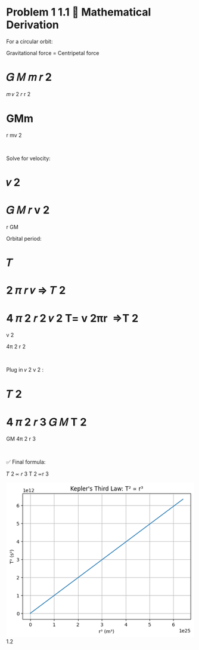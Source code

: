 # Problem 1 1.1 📐 Mathematical Derivation
For a circular orbit:

Gravitational force = Centripetal force

𝐺
𝑀
𝑚
𝑟
2
=
𝑚
𝑣
2
𝑟
r 
2
 
GMm
​
 = 
r
mv 
2
 
​
 
Solve for velocity:

𝑣
2
=
𝐺
𝑀
𝑟
v 
2
 = 
r
GM
​
 
Orbital period:

𝑇
=
2
𝜋
𝑟
𝑣
⇒
𝑇
2
=
4
𝜋
2
𝑟
2
𝑣
2
T= 
v
2πr
​
 ⇒T 
2
 = 
v 
2
 
4π 
2
 r 
2
 
​
 
Plug in 
𝑣
2
v 
2
 :

𝑇
2
=
4
𝜋
2
𝑟
3
𝐺
𝑀
T 
2
 = 
GM
4π 
2
 r 
3
 
​
 
✅ Final formula:

𝑇
2
∝
𝑟
3
T 
2
 ∝r 
3
 
![alt text](image.png)
1.2